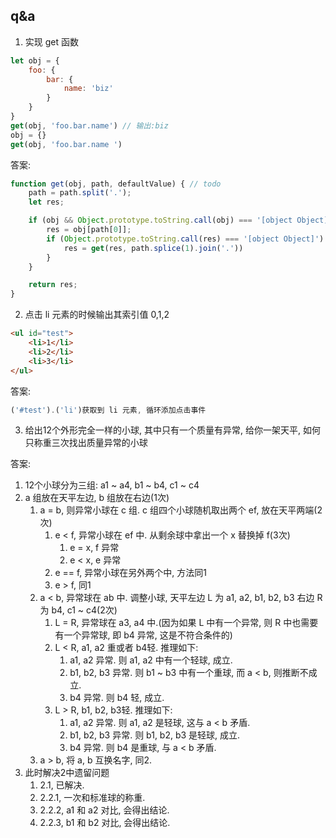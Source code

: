 ## q&a
1. 实现 get 函数
```js
let obj = {
    foo: {
        bar: {
            name: 'biz'
        }
    }
}
get(obj, 'foo.bar.name') // 输出:biz
obj = {}
get(obj, 'foo.bar.name ')
```
答案:
```js
function get(obj, path, defaultValue) { // todo
    path = path.split('.');
    let res;

    if (obj && Object.prototype.toString.call(obj) === '[object Object]') {
        res = obj[path[0]];
        if (Object.prototype.toString.call(res) === '[object Object]') {
            res = get(res, path.splice(1).join('.'))
        }
    }

    return res;
}
```
2. 点击 li 元素的时候输出其索引值 0,1,2
```html
<ul id="test">
    <li>1</li>
    <li>2</li>
    <li>3</li>
</ul>
```
答案:
```js
('#test').('li')获取到 li 元素, 循环添加点击事件
```
3. 给出12个外形完全一样的小球, 其中只有一个质量有异常, 给你一架天平, 如何只称重三次找出质量异常的小球

答案:
   1. 12个小球分为三组: a1 ~ a4, b1 ~ b4, c1 ~ c4
   2. a 组放在天平左边, b 组放在右边(1次)
      1. a = b, 则异常小球在 c 组. c 组四个小球随机取出两个 ef, 放在天平两端(2次)
         1. e < f, 异常小球在 ef 中. 从剩余球中拿出一个 x 替换掉 f(3次)
            1. e = x, f 异常
            2. e < x, e 异常
         2. e == f, 异常小球在另外两个中, 方法同1
         3. e > f, 同1
      2. a < b, 异常球在 ab 中. 调整小球, 天平左边 L 为 a1, a2, b1, b2, b3 右边 R 为 b4, c1 ~ c4(2次)
         1. L = R, 异常球在 a3, a4 中.(因为如果 L 中有一个异常, 则 R 中也需要有一个异常球, 即 b4 异常, 这是不符合条件的)
         2. L < R, a1, a2 重或者 b4轻. 推理如下:
            1. a1, a2 异常. 则 a1, a2 中有一个轻球, 成立.
            2. b1, b2, b3 异常. 则 b1 ~ b3 中有一个重球, 而 a < b, 则推断不成立.
            3. b4 异常. 则 b4 轻, 成立.
         3. L > R, b1, b2, b3轻. 推理如下:
            1. a1, a2 异常. 则 a1, a2 是轻球, 这与 a < b 矛盾.
            2. b1, b2, b3 异常. 则 b1, b2, b3 是轻球, 成立.
            3. b4 异常. 则 b4 是重球, 与 a < b 矛盾.
      3. a > b, 将 a, b 互换名字, 同2.
   3. 此时解决2中遗留问题
      1. 2.1, 已解决.
      2. 2.2.1, 一次和标准球的称重.
      3. 2.2.2, a1 和 a2 对比, 会得出结论.
      4. 2.2.3, b1 和 b2 对比, 会得出结论.
